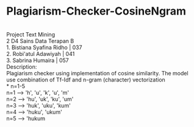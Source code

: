 # Plagiarism-Checker-CosineNgram
</br>Project Text Mining
</br>2 D4 Sains Data Terapan B
</br>1. Bistiana Syafina Ridho | 037
</br>2. Robi'atul Adawiyah     | 041
</br>3. Sabrina Humaira        | 057
</br> Description:
</br>Plagiarism checker using implementation of cosine similarity. The model use combination of Tf-Idf and n-gram (character) vectorization
</br>* n=1-5
</br>n=1 --> 'h', 'u', 'k', 'u', 'm'
</br>n=2 --> 'hu', 'uk', 'ku', 'um'
</br>n=3 --> 'huk', 'uku', 'kum'
</br>n=4 --> 'huku', 'ukum'
</br>n=5 --> 'hukum

